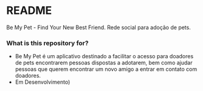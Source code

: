 # README #

Be My Pet - Find Your New Best Friend.
Rede social para adoção de pets.

### What is this repository for? ###

* Be My Pet é um aplicativo destinado a facilitar o acesso para doadores de pets encontrarem pessoas dispostas a adotarem, bem como ajudar pessoas que querem encontrar um novo amigo a entrar em contato com doadores.
* Em Desenvolvimento)

